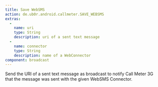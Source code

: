 ```yaml
---
title: Save WebSMS
action: de.ub0r.android.callmeter.SAVE_WEBSMS
extras:
  -
    name: uri
    type: String
    description: uri of a sent text message
  -
    name: connector
    type: String
    description: name of a WebConnector
component: broadcast
---
```

Send the URI of a sent text message as broadcast to notify Call Meter 3G that the message was sent with the given WebSMS Connector.
